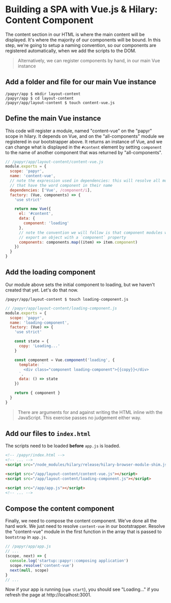 Building a SPA with Vue.js & Hilary: Content Component
======================================================
The content section in our HTML is where the main content will be displayed. It's where the majority of our components will be bound. In this step, we're going to setup a naming convention, so our components are registered automatically, when we add the scripts to the DOM.

> Alternatively, we can register components by hand, in our main Vue instance

## Add a folder and file for our main Vue instance

```Shell
/papyr/app $ mkdir layout-content
/papyr/app $ cd layout-content
/papyr/app/layout-content $ touch content-vue.js
```

## Define the main Vue instance
This code will register a module, named "content-vue" on the "papyr" scope in hilary. It depends on Vue, and on the "all-components" module we registered in our bootstrapper above. It returns an instance of Vue, and we can change what is displayed in the `#content` element by setting `component` to the name of another component that was returned by "all-components".

```JavaScript
// /papyr/app/layout-content/content-vue.js
module.exports = {
  scope: 'papyr',
  name: 'content-vue',
  // note the expression used in dependencies: this will resolve all modules
  // that have the word component in their name
  dependencies: ['Vue', /component/i],
  factory: (Vue, components) => {
    'use strict'

    return new Vue({
      el: '#content',
      data: {
        component: 'loading'
      },
      // note the convention we will follow is that component modules will
      // export an object with a `component` property
      components: components.map((item) => item.component)
    })
  }
}
```

## Add the loading component
Our module above sets the initial component to loading, but we haven't created that yet. Let's do that now.

```Shell
/papyr/app/layout-content $ touch loading-component.js
```

```JavaScript
// /papyr/app/layout-content/loading-component.js
module.exports = {
  scope: 'papyr',
  name: 'loading-component',
  factory: (Vue) => {
    'use strict'

    const state = {
      copy: 'Loading...'
    }

    const component = Vue.component('loading', {
      template: `
        <div class="component loading-component">{{copy}}</div>
      `,
      data: () => state
    })

    return { component }
  }
}
```

> There are arguments for and against writing the HTML inline with the JavaScript. This exercise passes no judgement either way.

## Add our files to `index.html`
The scripts need to be loaded **before** `app.js` is loaded.

```HTML
<!-- /papyr/index.html -->
<!-- ... -->
<script src="/node_modules/hilary/release/hilary-browser-module-shim.js"></script>

<script src="/app/layout-content/content-vue.js"></script>
<script src="/app/layout-content/loading-component.js"></script>

<script src="/app/app.js"></script>
<!-- ... -->
```

## Compose the content component
Finally, we need to compose the content component. We've done all the hard work. We just need to resolve `content-vue` in our bootstrapper. Resolve the "content-vue" module in the first function in the array that is passed to `bootstrap` in `app.js`.

```JavaScript
// /papyr/app/app.js
// ...
(scope, next) => {
  console.log('startup::papyr::composing application')
  scope.resolve('content-vue')
  next(null, scope)
}
// ...
```

Now if your app is running (`npm start`), you should see "Loading..." if you refresh the page at http://localhost:3001.
